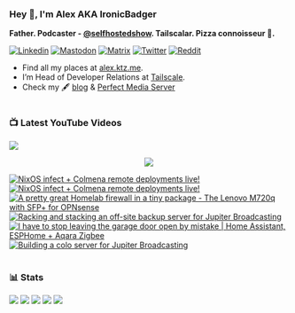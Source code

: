 ### Hey 👋, I'm Alex AKA IronicBadger

**Father. Podcaster - [@selfhostedshow](https://selfhosted.show/). Tailscalar. Pizza connoisseur 🍕.**

[![Linkedin](https://img.shields.io/badge/LinkedIn-0077B5?style=for-the-badge&logo=linkedin&logoColor=white)](https://www.linkedin.com/in/alex-kretzschmar)
[![Mastodon](https://img.shields.io/badge/-MASTODON-%232B90D9?style=for-the-badge&logo=mastodon&logoColor=white)](https://techhub.social/@ironicbadger)
[![Matrix](https://img.shields.io/badge/matrix-000000?style=for-the-badge&logo=Matrix&logoColor=white)](https://matrix.to/#/#self-hosted:matrix.org)
[![Twitter](https://img.shields.io/badge/Twitter-1DA1F2?style=for-the-badge&logo=twitter&logoColor=white)](https://twitter.com/IronicBadger)
[![Reddit](https://img.shields.io/badge/Reddit-FF4500?style=for-the-badge&logo=reddit&logoColor=white)](https://www.reddit.com/user/Ironicbadger)

- Find all my places at [alex.ktz.me](https://alex.ktz.me).
- I’m Head of Developer Relations at [Tailscale](https://tailscale.com/).
- Check my 🖋 [blog](http://blog.ktz.me/) & [Perfect Media Server](https://perfectmediaserver.com/)

#

### 📺  Latest YouTube Videos
[<img src="https://custom-icon-badges.demolab.com/badge/-Subscribe%20For%20More-red?style=for-the-badge&logo=video&logoColor=white"/>](https://www.youtube.com/c/ktzsystems?sub_confirmation=1)

 <p align="center">
 <img src="https://user-images.githubusercontent.com/45159366/231567398-e4420e3d-2b98-4769-9243-b6d14aa2c1ef.png">
</p>

<!-- BEGIN YOUTUBE-CARDS -->
[![NixOS infect + Colmena remote deployments live!](https://ytcards.demolab.com/?id=H1DvhHrX0qg&title=NixOS+infect+%2B+Colmena+remote+deployments+live%21&lang=en&timestamp=1728215265&background_color=%230d1117&title_color=%23ffffff&stats_color=%23dedede&max_title_lines=1&width=250&border_radius=5 "NixOS infect + Colmena remote deployments live!")](https://www.youtube.com/watch?v=H1DvhHrX0qg)
[![NixOS infect + Colmena remote deployments live!](https://ytcards.demolab.com/?id=h_aLCkhsXPo&title=NixOS+infect+%2B+Colmena+remote+deployments+live%21&lang=en&timestamp=1728173912&background_color=%230d1117&title_color=%23ffffff&stats_color=%23dedede&max_title_lines=1&width=250&border_radius=5 "NixOS infect + Colmena remote deployments live!")](https://www.youtube.com/watch?v=h_aLCkhsXPo)
[![A pretty great Homelab firewall in a tiny package - The Lenovo M720q with SFP+ for OPNsense](https://ytcards.demolab.com/?id=oZeRlcrVSXM&title=A+pretty+great+Homelab+firewall+in+a+tiny+package+-+The+Lenovo+M720q+with+SFP%2B+for+OPNsense&lang=en&timestamp=1727140523&background_color=%230d1117&title_color=%23ffffff&stats_color=%23dedede&max_title_lines=1&width=250&border_radius=5 "A pretty great Homelab firewall in a tiny package - The Lenovo M720q with SFP+ for OPNsense")](https://www.youtube.com/watch?v=oZeRlcrVSXM)
[![Racking and stacking an off-site backup server for Jupiter Broadcasting](https://ytcards.demolab.com/?id=6CZad9Qjfxo&title=Racking+and+stacking+an+off-site+backup+server+for+Jupiter+Broadcasting&lang=en&timestamp=1724884664&background_color=%230d1117&title_color=%23ffffff&stats_color=%23dedede&max_title_lines=1&width=250&border_radius=5 "Racking and stacking an off-site backup server for Jupiter Broadcasting")](https://www.youtube.com/watch?v=6CZad9Qjfxo)
[![I have to stop leaving the garage door open by mistake | Home Assistant, ESPHome + Aqara Zigbee](https://ytcards.demolab.com/?id=zv2E8JKl3_c&title=I+have+to+stop+leaving+the+garage+door+open+by+mistake+%7C+Home+Assistant%2C+ESPHome+%2B+Aqara+Zigbee&lang=en&timestamp=1723859907&background_color=%230d1117&title_color=%23ffffff&stats_color=%23dedede&max_title_lines=1&width=250&border_radius=5 "I have to stop leaving the garage door open by mistake | Home Assistant, ESPHome + Aqara Zigbee")](https://www.youtube.com/watch?v=zv2E8JKl3_c)
[![Building a colo server for Jupiter Broadcasting](https://ytcards.demolab.com/?id=zC_uKX2JSfc&title=Building+a+colo+server+for+Jupiter+Broadcasting&lang=en&timestamp=1723487866&background_color=%230d1117&title_color=%23ffffff&stats_color=%23dedede&max_title_lines=1&width=250&border_radius=5 "Building a colo server for Jupiter Broadcasting")](https://www.youtube.com/watch?v=zC_uKX2JSfc)
<!-- END YOUTUBE-CARDS -->
#

### 📊 Stats
![](https://github-profile-summary-cards.vercel.app/api/cards/profile-details?username=IronicBadger&theme=radical)
![](https://github-profile-summary-cards.vercel.app/api/cards/repos-per-language?username=IronicBadger&theme=radical)
![](https://github-profile-summary-cards.vercel.app/api/cards/most-commit-language?username=IronicBadger&theme=radical)
![](https://github-profile-summary-cards.vercel.app/api/cards/stats?username=IronicBadger&theme=radical)
![](https://github-profile-summary-cards.vercel.app/api/cards/productive-time?username=IronicBadger&theme=radical)

<!-- - 🔭 I’m currently working on ...
- 🌱 I’m currently learning ...
- 👯 I’m looking to collaborate on ...
- 🤔 I’m looking for help with ...
- 💬 Ask me about ... -->
